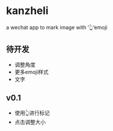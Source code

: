 # kanzheli
a wechat app to mark image with ’👆‘emoji

待开发
----------------------
- 调整角度
- 更多emoji样式
- 文字

v0.1
------------------------
- 使用👆进行标记
- 点击调整大小
